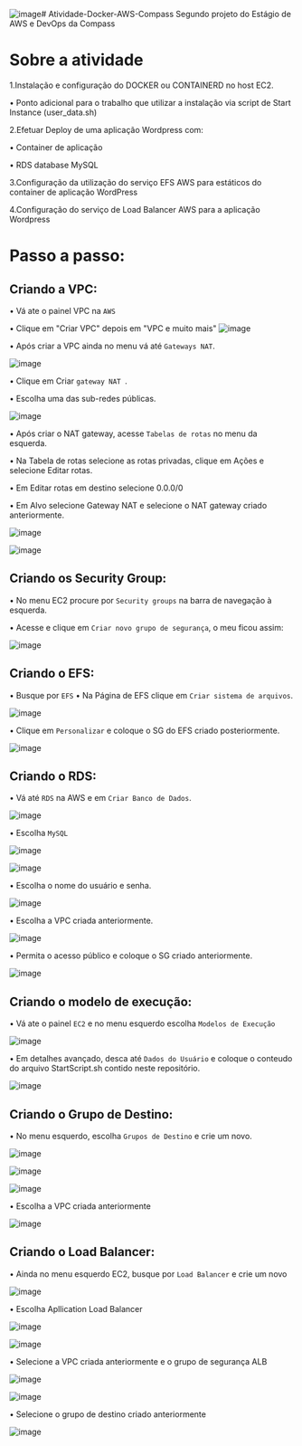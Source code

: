 ![image](https://github.com/RafaDavila/Atividade-Docker-AWS-Compass/assets/113639519/e8d2cff6-9941-4c98-aa83-39687ce2fde9)# Atividade-Docker-AWS-Compass
Segundo projeto do Estágio de AWS e DevOps da Compass

# **Sobre a atividade**
1.Instalação e configuração do DOCKER ou CONTAINERD no host EC2.

• Ponto adicional para o trabalho que utilizar a instalação via script de Start Instance (user_data.sh)

2.Efetuar Deploy de uma aplicação Wordpress com:

• Container de aplicação

• RDS database MySQL

3.Configuração da utilização do serviço EFS AWS para estáticos do container de aplicação WordPress

4.Configuração do serviço de Load Balancer AWS para a aplicação Wordpress

# **Passo a passo**:

## **Criando a VPC:**
• Vá ate o painel VPC na ``AWS``

• Clique em "Criar VPC" depois em "VPC e muito mais"
![image](https://github.com/RafaDavila/Atividade-Docker-AWS-Compass/assets/113639519/eb04214e-8515-4d37-8054-10bab45471c7)

• Após criar a VPC ainda no menu vá até ``Gateways NAT``.

![image](https://github.com/RafaDavila/Atividade-Docker-AWS-Compass/assets/113639519/add8a64b-c4ac-442f-80f8-73e129aa93d2)

• Clique em Criar ``gateway NAT ``.

• Escolha uma das sub-redes públicas.

![image](https://github.com/RafaDavila/Atividade-Docker-AWS-Compass/assets/113639519/6bee2087-638a-443b-8ddd-7a20a6fbcba7)

• Após criar o NAT gateway, acesse ``Tabelas de rotas`` no menu da esquerda.

• Na Tabela de rotas selecione as rotas privadas, clique em Ações e selecione Editar rotas.

• Em Editar rotas em destino selecione 0.0.0/0

• Em Alvo selecione Gateway NAT e selecione o NAT gateway criado anteriormente.

![image](https://github.com/RafaDavila/Atividade-Docker-AWS-Compass/assets/113639519/2dab5805-b5d6-4d97-be4a-0fb7001b2aab)

![image](https://github.com/RafaDavila/Atividade-Docker-AWS-Compass/assets/113639519/73d6768a-0633-4f11-9425-b3d07ac18edd)

## **Criando os Security Group:**

• No menu EC2 procure por ``Security groups`` na barra de navegação à esquerda.

• Acesse e clique em ``Criar novo grupo de segurança``, o meu ficou assim:

![image](https://github.com/RafaDavila/Atividade-Docker-AWS-Compass/assets/113639519/387ebf56-6d56-43d1-84e2-d72e26a961a9)

## **Criando o EFS:**

• Busque por ``EFS``
• Na Página de EFS clique em ``Criar sistema de arquivos``.

![image](https://github.com/RafaDavila/Atividade-Docker-AWS-Compass/assets/113639519/18fd24f8-8925-43c8-8568-91fa8071b1d6)

• Clique em ``Personalizar`` e coloque o SG do EFS criado posteriormente.

![image](https://github.com/RafaDavila/Atividade-Docker-AWS-Compass/assets/113639519/f1311382-1e4f-4584-a438-fd23c086268b)

## **Criando o RDS:**

• Vá até ``RDS`` na AWS e em ``Criar Banco de Dados``.

![image](https://github.com/RafaDavila/Atividade-Docker-AWS-Compass/assets/113639519/d76c6ed1-3f0c-4cbd-bf46-2abaf9983602)

• Escolha ``MySQL``

![image](https://github.com/RafaDavila/Atividade-Docker-AWS-Compass/assets/113639519/87158273-c072-45f4-81c3-e24119c8a13e)

![image](https://github.com/RafaDavila/Atividade-Docker-AWS-Compass/assets/113639519/97713137-6ae4-4899-8546-0f97ac33fb40)

• Escolha o nome do usuário e senha.

![image](https://github.com/RafaDavila/Atividade-Docker-AWS-Compass/assets/113639519/02a47261-897b-4393-beea-d415e0ddd460)

• Escolha a VPC criada anteriormente.

![image](https://github.com/RafaDavila/Atividade-Docker-AWS-Compass/assets/113639519/32c3b55f-2487-4609-8a0c-097cc903a653)

• Permita o acesso público e coloque o SG criado anteriormente.


![image](https://github.com/RafaDavila/Atividade-Docker-AWS-Compass/assets/113639519/4d1c4830-0212-401d-a5a5-a0992dc5fa39)

## **Criando o modelo de execução:**

• Vá ate o painel ``EC2`` e no menu esquerdo escolha ``Modelos de Execução`` 

![image](https://github.com/RafaDavila/Atividade-Docker-AWS-Compass/assets/113639519/3ae9a5e5-1c24-490d-9c43-d5c00ccfc13d)

• Em detalhes avançado, desca até ``Dados do Usuário`` e coloque o conteudo do arquivo StartScript.sh contido neste repositório.

![image](https://github.com/RafaDavila/Atividade-Docker-AWS-Compass/assets/113639519/272f2d52-1974-4254-874f-75518ae746d2)

## **Criando o Grupo de Destino:**

• No menu esquerdo, escolha ``Grupos de Destino`` e crie um novo.

![image](https://github.com/RafaDavila/Atividade-Docker-AWS-Compass/assets/113639519/da280d98-13fa-4c2a-889e-f7a4bf7be8f8)

![image](https://github.com/RafaDavila/Atividade-Docker-AWS-Compass/assets/113639519/4da84efc-c25f-495a-bf4b-4fd668d5d47d)

![image](https://github.com/RafaDavila/Atividade-Docker-AWS-Compass/assets/113639519/57e94a39-671a-4b56-a831-62096ad3d9d6)

• Escolha a VPC criada anteriormente

![image](https://github.com/RafaDavila/Atividade-Docker-AWS-Compass/assets/113639519/9d18fc69-8610-453d-8e7b-3985fbb0303f)

## **Criando o Load Balancer:**

• Ainda no menu esquerdo EC2, busque por ``Load Balancer`` e crie um novo

![image](https://github.com/RafaDavila/Atividade-Docker-AWS-Compass/assets/113639519/c2b983f2-81d6-4162-b5bd-f61e4e3f5e9d)

• Escolha Apllication Load Balancer

![image](https://github.com/RafaDavila/Atividade-Docker-AWS-Compass/assets/113639519/067cfcd8-fc8d-4f19-a1f3-3b6dd536150f)

![image](https://github.com/RafaDavila/Atividade-Docker-AWS-Compass/assets/113639519/b82e10bb-162d-48af-b280-9ab880a0dec3)

• Selecione a VPC criada anteriormente e o grupo de segurança ALB

![image](https://github.com/RafaDavila/Atividade-Docker-AWS-Compass/assets/113639519/0912f370-3d1f-482d-8af7-21716af0a19b)

![image](https://github.com/RafaDavila/Atividade-Docker-AWS-Compass/assets/113639519/27130c3a-b421-408c-bf02-9ae68ab8da06)

• Selecione o grupo de destino criado anteriormente

![image](https://github.com/RafaDavila/Atividade-Docker-AWS-Compass/assets/113639519/46f58cc7-7222-4d3c-8105-8549d97880c0)

























